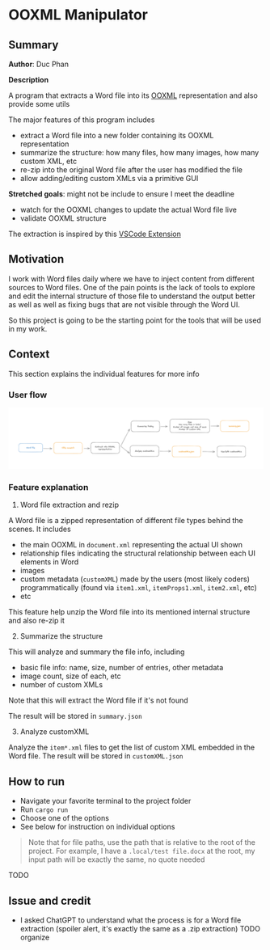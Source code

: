 # OOXML Manipulator

## Summary

**Author**: Duc Phan

**Description**

A program that extracts a Word file into its [OOXML](https://en.wikipedia.org/wiki/Office_Open_XML) representation and also provide some utils

The major features of this program includes

- extract a Word file into a new folder containing its OOXML representation
- summarize the structure: how many files, how many images, how many custom XML, etc
- re-zip into the original Word file after the user has modified the file
- allow adding/editing custom XMLs via a primitive GUI

**Stretched goals**: might not be include to ensure I meet the deadline

- watch for the OOXML changes to update the actual Word file live
- validate OOXML structure

The extraction is inspired by this [VSCode Extension](https://marketplace.visualstudio.com/items?itemName=yuenm18.ooxml-viewer)

## Motivation

I work with Word files daily where we have to inject content from different sources to Word files.
One of the pain points is the lack of tools to explore and edit the internal structure of those file to understand the output better as well as well as fixing bugs that are not visible through the Word UI.

So this project is going to be the starting point for the tools that will be used in my work.

## Context

This section explains the individual features for more info

### User flow

![User flow](./user-flow.png)

### Feature explanation

1. Word file extraction and rezip

A Word file is a zipped representation of different file types behind the scenes. It includes

- the main OOXML in `document.xml` representing the actual UI shown
- relationship files indicating the structural relationship between each UI elements in Word
- images
- custom metadata (`customXML`) made by the users (most likely coders) programmatically (found via `item1.xml`, `itemProps1.xml`, `item2.xml`, etc)
- etc

This feature help unzip the Word file into its mentioned internal structure and also re-zip it

2. Summarize the structure

This will analyze and summary the file info, including

- basic file info: name, size, number of entries, other metadata
- image count, size of each, etc
- number of custom XMLs

Note that this will extract the Word file if it's not found

The result will be stored in `summary.json`

3. Analyze customXML

Analyze the `item*.xml` files to get the list of custom XML embedded in the Word file. The result will be stored in `customXML.json`

## How to run

- Navigate your favorite terminal to the project folder
- Run `cargo run`
- Choose one of the options
- See below for instruction on individual options

> Note that for file paths, use the path that is relative to the root of the project. For example, I have a `.local/test file.docx` at the root, my input path will be exactly the same, no quote needed

TODO

## Issue and credit

- I asked ChatGPT to understand what the process is for a Word file extraction (spoiler alert, it's exactly the same as a .zip extraction)
  TODO organize
